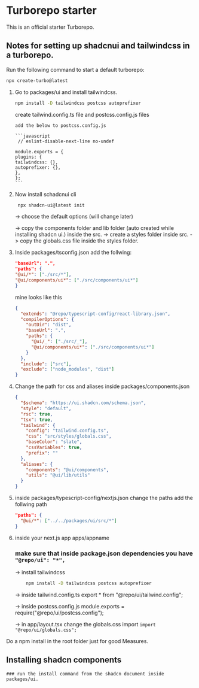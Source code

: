 # Turborepo starter

This is an official starter Turborepo.

## Notes for setting up shadcnui and tailwindcss in a turborepo.

Run the following command to start a default turborepo:

```sh
npx create-turbo@latest
```

1.  Go to packages/ui and install tailwindcss.

    ```sh
    npm install -D tailwindcss postcss autoprefixer
    ```

    create tailwind.config.ts file and postcss.config.js files

        add the below to postcss.config.js

        ```javascript
         // eslint-disable-next-line no-undef

        module.exports = {
        plugins: {
        tailwindcss: {},
        autoprefixer: {},
        },
        };
        ```

2.  Now install schadcnui cli

    ```sh
     npx shadcn-ui@latest init
    ```

    -> choose the default options (will change later)

    -> copy the components folder and lib folder (auto created while installing shadcn ui.) inside the src.
    -> create a styles folder inside src.
    -> copy the globals.css file inside the styles folder.

3.  Inside packages/tsconfig.json add the follwing:

    ```json
    "baseUrl": ".",
    "paths": {
    "@ui/*": ["./src/*"],
    "@ui/components/ui*": ["./src/components/ui*"]
    }
    ```

    mine looks like this

    ```json
    {
      "extends": "@repo/typescript-config/react-library.json",
      "compilerOptions": {
        "outDir": "dist",
        "baseUrl": ".",
        "paths": {
          "@ui/_": ["./src/_"],
          "@ui/components/ui*": ["./src/components/ui*"]
        }
      },
      "include": ["src"],
      "exclude": ["node_modules", "dist"]
    }
    ```

4.  Change the path for css and aliases inside packages/components.json
    ```json
    {
      "$schema": "https://ui.shadcn.com/schema.json",
      "style": "default",
      "rsc": true,
      "tsx": true,
      "tailwind": {
        "config": "tailwind.config.ts",
        "css": "src/styles/globals.css",
        "baseColor": "slate",
        "cssVariables": true,
        "prefix": ""
      },
      "aliases": {
        "components": "@ui/components",
        "utils": "@ui/lib/utils"
      }
    }
    ```
5.  inside packages/typescript-config/nextjs.json change the paths
    add the follwing path

    ```json
    "paths": {
      "@ui/*": ["../../packages/ui/src/*"]
    }
    ```

6.  inside your next.js app apps/appname

    ### make sure that inside package.json dependencies you have `"@repo/ui": "*",`

    -> install tailwindcss

    ```sh
        npm install -D tailwindcss postcss autoprefixer
    ```

    -> inside tailwind.config.ts
    export \* from "@repo/ui/tailwind.config";

    -> inside postcss.config.js
    module.exports = require("@repo/ui/postcss.config");

    -> in app/layout.tsx change the globals.css import
    `import "@repo/ui/globals.css";`

Do a npm install in the root folder just for good Measures.

## Installing shadcn components

    ### run the install command from the shadcn document inside packages/ui.
